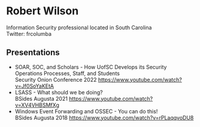 # Robert Wilson

Information Security professional located in South Carolina <br />
Twitter: frcolumba

## Presentations
 - SOAR, SOC, and Scholars - How UofSC Develops its Security Operations Processes, Staff, and Students <br />Security Onion Conference 2022
  https://www.youtube.com/watch?v=Jf0SoYaKEtA
 - LSASS - What should we be doing? <br />BSides Augusta 2021 https://www.youtube.com/watch?v=XV4VHBSMfXg
 - Windows Event Forwarding and OSSEC - You can do this! <br />BSides Augusta 2018 https://www.youtube.com/watch?v=rPLaqqvoDU8
